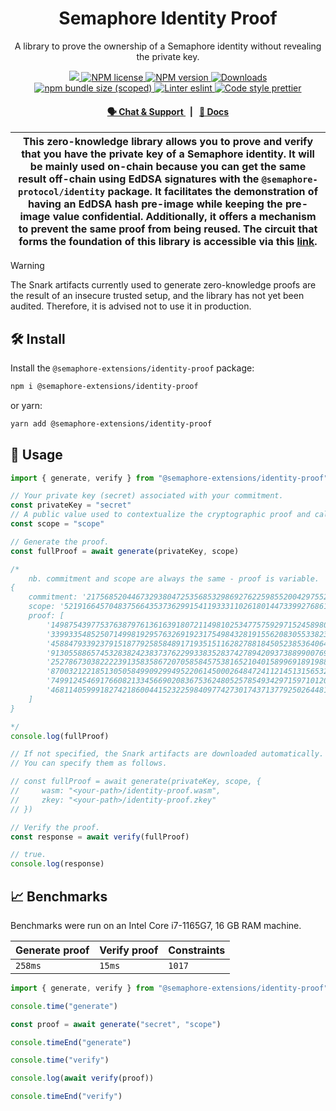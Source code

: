 <p align="center">
    <h1 align="center">
        Semaphore Identity Proof
    </h1>
    <p align="center">A library to prove the ownership of a Semaphore identity without revealing the private key.</p>
</p>

<p align="center">
    <a href="https://github.com/semaphore-protocol">
        <img src="https://img.shields.io/badge/project-Semaphore-blue.svg?style=flat-square">
    </a>
    <a href="https://github.com/semaphore-protocol/extensions/tree/main/packages/identity-proof/LICENSE">
        <img alt="NPM license" src="https://img.shields.io/npm/l/%40semaphore-extensions%identity-proof?style=flat-square">
    </a>
    <a href="https://www.npmjs.com/package/@semaphore-extensions/identity-proof">
        <img alt="NPM version" src="https://img.shields.io/npm/v/@semaphore-extensions/identity-proof?style=flat-square" />
    </a>
    <a href="https://npmjs.org/package/@semaphore-extensions/identity-proof">
        <img alt="Downloads" src="https://img.shields.io/npm/dm/@semaphore-extensions/identity-proof.svg?style=flat-square" />
    </a>
    <a href="https://bundlephobia.com/package/@semaphore-extensions/identity-proof">
        <img alt="npm bundle size (scoped)" src="https://img.shields.io/bundlephobia/minzip/@semaphore-extensions/identity-proof" />
    </a>
    <a href="https://eslint.org/">
        <img alt="Linter eslint" src="https://img.shields.io/badge/linter-eslint-8080f2?style=flat-square&logo=eslint" />
    </a>
    <a href="https://prettier.io/">
        <img alt="Code style prettier" src="https://img.shields.io/badge/code%20style-prettier-f8bc45?style=flat-square&logo=prettier" />
    </a>
</p>

<div align="center">
    <h4>
        <a href="https://appliedzkp.org/telegram">
            🗣️ Chat &amp; Support
        </a>
        <span>&nbsp;&nbsp;|&nbsp;&nbsp;</span>
        <a href="https://semaphore-protocol.github.io/extensions/modules/_semaphore_extensions_identity_proof.html">
            📘 Docs
        </a>
    </h4>
</div>

| This zero-knowledge library allows you to prove and verify that you have the private key of a Semaphore identity. It will be mainly used on-chain because you can get the same result off-chain using EdDSA signatures with the `@semaphore-protocol/identity` package. It facilitates the demonstration of having an EdDSA hash pre-image while keeping the pre-image value confidential. Additionally, it offers a mechanism to prevent the same proof from being reused. The circuit that forms the foundation of this library is accessible via this [link](https://github.com/semaphore-protocol/extensions/blob/main/packages/identity-proof.circom). |
| ----------------------------------------------------------------------------------------------------------------------------------------------------------------------------------------------------------------------------------------------------------------------------------------------------------------------------------------------------------------------------------------------------------------------------------------------------------------------------------------------------------------------------------------------------------------------------------------------------------------------------------------------------------- |

> [!WARNING]  
> The Snark artifacts currently used to generate zero-knowledge proofs are the result of an insecure trusted setup, and the library has not yet been audited. Therefore, it is advised not to use it in production.

## 🛠 Install

Install the `@semaphore-extensions/identity-proof` package:

```bash
npm i @semaphore-extensions/identity-proof
```

or yarn:

```bash
yarn add @semaphore-extensions/identity-proof
```

## 📜 Usage

```typescript
import { generate, verify } from "@semaphore-extensions/identity-proof"

// Your private key (secret) associated with your commitment.
const privateKey = "secret"
// A public value used to contextualize the cryptographic proof and calculate the nullifier.
const scope = "scope"

// Generate the proof.
const fullProof = await generate(privateKey, scope)

/*
    nb. commitment and scope are always the same - proof is variable.
{
    commitment: '21756852044673293804725356853298692762259855200429755225624171532449447776732',
    scope: '52191664570483756643537362991541193331102618014473399276861326740461293928448',
    proof: [
        '14987543977537638797613616391807211498102534775759297152458980015937921301475',
        '3399335485250714998192957632691923175498432819155620830553382340417897595836',
        '458847933923791518779258584891719351511628278818450523853640641455008133942',
        '9130558865745328382423837376229933835283742789420937388990076948167771186665',
        '2527867303822223913583586720705858457538165210401589969189198821632271648294',
        '870032122185130505849909299495220614500026484724112145131565329210361970548',
        '7499124546917660821334566902083675362480525785493429715971012094306224236446',
        '4681140599918274218600441523225984097742730174371377925026448119492671129895'
    ]
}

*/
console.log(fullProof)

// If not specified, the Snark artifacts are downloaded automatically.
// You can specify them as follows.

// const fullProof = await generate(privateKey, scope, {
//     wasm: "<your-path>/identity-proof.wasm",
//     zkey: "<your-path>/identity-proof.zkey"
// })

// Verify the proof.
const response = await verify(fullProof)

// true.
console.log(response)
```

## 📈 Benchmarks

Benchmarks were run on an Intel Core i7-1165G7, 16 GB RAM machine.

| Generate proof | Verify proof | Constraints |
| -------------- | ------------ | ----------- |
| `258ms`        | `15ms`       | `1017`      |

```ts
import { generate, verify } from "@semaphore-extensions/identity-proof"

console.time("generate")

const proof = await generate("secret", "scope")

console.timeEnd("generate")

console.time("verify")

console.log(await verify(proof))

console.timeEnd("verify")
```
